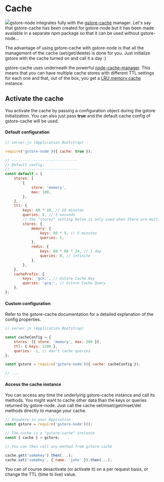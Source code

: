# Cache

![](https://github.com/sebelga/gstore-cache/raw/master/logo/logo.gif)gstore-node integrates fully with the [gstore-cache](https://github.com/sebelga/gstore-cache) manager. Let's say that gstore-cache has been created for gstore-node but it has been made available in a separate npm package so that it can be used without gstore-node...

The advantage of using gstore-cache with gstore-node is that all the management of the cache \(set/get/delete\) is done for you. Just initialize gstore with the cache turned on and call it a day :\)

gstore-cache uses underneath the powerful [node-cache-manager](https://github.com/BryanDonovan/node-cache-manager). This means that you can have multiple cache stores with different TTL settings for each one and that, out of the box, you get a [LRU memory cache](https://www.npmjs.com/package/lru-cache) instance.

## Activate the cache

You activate the cache by passing a configuration object during the gstore initialization. You can also just pass **true** and the default cache config of gstore-cache will be used.

#### Default configuration

```js
// server.js (Application Bootstrap)

require('gstore-node')({ cache: true }); 

// ------------------------------
// Default config:
// ------------------------------
const default = {
    stores: [
        {
            store: 'memory',
            max: 100,
        },
    ],
    ttl: {
        keys: 60 * 10, // 10 minutes
        queries: 5, // 5 seconds
        // the "stores" setting below is only used when there are multiple stores
        stores: {
            memory: {
                keys: 60 * 5, // 5 minutes
                queries: 5,
            },
            redis: {
                keys: 60 * 60 * 24, // 1 day
                queries: 0, // infinite
            },
        },
    },
    cachePrefix: {
        keys: 'gck:', // Gstore Cache Key
        queries: 'gcq:', // Gstore Cache Query
    },
};
```

#### Custom configuration

Refer to the gstore-cache documentation for a detailed explanation of the config properties.

```js
// server.js (Application Bootstrap)

const cacheConfig = {
    stores: [{ store: 'memory', max: 200 }],
    ttl: { keys: 1200 },
    queries: -1, // don't cache queries
};

const gstore = require('gstore-node')({ cache: cacheConfig }); 

// ...

```

#### Access the cache instance

You can access any time the underlying gstore-cache instance and call its methods. You might want to cache other data than the keys or queries returned by gstore-node. Just call the cache set/mset/get/mset/del methods directly to manage your cache.

```js
// Anywhere in your Appication
const gstore = require('gstore-node')();

// The cache is a "gstore-cache" instance
const { cache } = gstore;

// You can then call any method from gstore-cache

cache.get('somekey').then(...);
cache.set('someKey', { name: 'john' }).then(...);
```

You can of course desactivate \(or activate it\) on a per request basis, or change the TTL \(time to live\) value.

